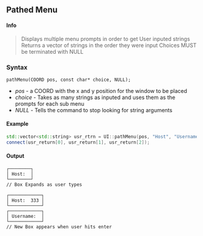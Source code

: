 ## Pathed Menu <!-- {docsify-ignore} -->
#### Info
> Displays multiple menu prompts in order to get User inputed strings<br>
> Returns a vector of strings in the order they were input
> Choices MUST be terminated with NULL
### Syntax
`pathMenu(COORD pos, const char* choice, NULL);`

* *pos* - a COORD with the x and y position for the window to be placed
* *choice* - Takes as many strings as inputed and uses them as the prompts for each sub menu
* *NULL* - Tells the command to stop looking for string arguments

#### Example
```C++
std::vector<std::string> usr_rtrn = UI::pathMenu(pos, "Host", "Username", "Password", NULL);
connect(usr_return[0], usr_return[1], usr_return[2]);
```

#### Output
```
┌────────┐
│ Host:  │
└────────┘
// Box Expands as user types

┌────────────┐
│ Host:  333 │
└────────────┘
┌────────────┐
│ Username:  │
└────────────┘
// New Box appears when user hits enter

```
